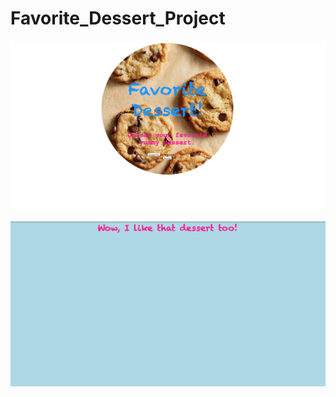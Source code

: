 # Favorite_Dessert_Project

![alt image](https://github.com/cordaz1990/Favorite_Dessert_Project/blob/main/image/ScreenShot_HomePage.png)

![alt image](https://github.com/cordaz1990/Favorite_Dessert_Project/blob/main/image/ScreenShot_ImagePage%20.png)
